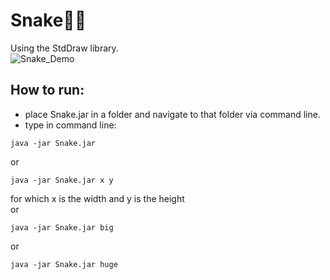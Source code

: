 # Snake🐍🐍
Using the StdDraw library. <br>
![Snake_Demo](https://github.com/Tomi-1997/Snake/blob/main/java/snake_demo_shrinking.gif)

How to run:
-
- place Snake.jar in a folder and navigate to that folder via command line.
- type in command line:
```
java -jar Snake.jar 
```
or 
```
java -jar Snake.jar x y
```
for which x is the width and y is the height <br>
or 
```
java -jar Snake.jar big
```
or 
```
java -jar Snake.jar huge
```

